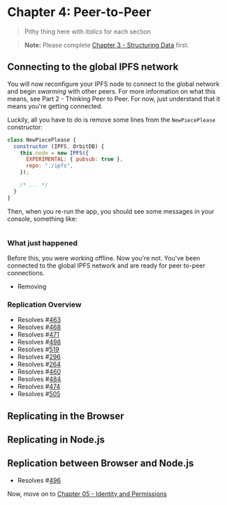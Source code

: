 # Chapter 4: Peer-to-Peer

> Pithy thing here with _italics_ for each section

> **Note:** Please complete [Chapter 3 - Structuring Data](./03_Structuring_Data.md) first.

## Connecting to the global IPFS network

You will now reconfigure your IPFS node to connect to the global network and begin _swarming_ with other peers. For more information on what this means, see Part 2 - Thinking Peer to Peer. For now, just understand that it means you're getting connected.

Luckily, all you have to do is remove some lines from the `NewPiecePlease` constructor:

```javascript
class NewPiecePlease {
  constructor (IPFS, OrbitDB) {
    this.node = new IPFS({
      EXPERIMENTAL: { pubsub: true },
      repo: "./ipfs",
    });

    /* ... */
  }
}
```

Then, when you re-run the app, you should see some messages in your console, something like:

```plain
```

### What just happened

Before this, you were working offline. Now you're not. You've been connected to the global IPFS network and are ready for peer to-peer connections.

* Removing

### Replication Overview

* Resolves #[463](https://github.com/orbitdb/orbit-db/issues/463)
* Resolves #[468](https://github.com/orbitdb/orbit-db/issues/468)
* Resolves #[471](https://github.com/orbitdb/orbit-db/issues/471)
* Resolves #[498](https://github.com/orbitdb/orbit-db/issues/498)
* Resolves #[519](https://github.com/orbitdb/orbit-db/issues/519)
* Resolves #[296](https://github.com/orbitdb/orbit-db/issues/296)
* Resolves #[264](https://github.com/orbitdb/orbit-db/issues/264)
* Resolves #[460](https://github.com/orbitdb/orbit-db/issues/460)
* Resolves #[484](https://github.com/orbitdb/orbit-db/issues/484)
* Resolves #[474](https://github.com/orbitdb/orbit-db/issues/474)
* Resolves #[505](https://github.com/orbitdb/orbit-db/issues/505)

## Replicating in the Browser

## Replicating in Node.js

## Replication between Browser and Node.js

* Resolves #[496](https://github.com/orbitdb/orbit-db/issues/496)

Now, move on to [Chapter 05 - Identity and Permissions](./05_Identity_Permission.md)
